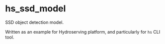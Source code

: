# hs_ssd_model
SSD object detection model.

Written as an example for Hydroserving platform, and particularly for `hs` CLI tool.

